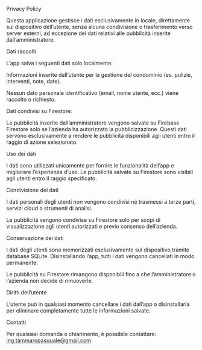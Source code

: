Privacy Policy

Questa applicazione gestisce i dati esclusivamente in locale, direttamente sul dispositivo dell’utente, senza alcuna condivisione o trasferimento verso server esterni, ad eccezione dei dati relativi alle pubblicità inserite dall’amministratore.

Dati raccolti

L’app salva i seguenti dati solo localmente:

Informazioni inserite dall’utente per la gestione del condominio (es. pulizie, interventi, note, date).

Nessun dato personale identificativo (email, nome utente, ecc.) viene raccolto o richiesto.

Dati condivisi su Firestore:

Le pubblicità inserite dall’amministratore vengono salvate su Firebase Firestore solo se l’azienda ha autorizzato la pubblicizzazione. Questi dati servono esclusivamente a rendere le pubblicità disponibili agli utenti entro il raggio di azione selezionato.

Uso dei dati

I dati sono utilizzati unicamente per fornire le funzionalità dell’app e migliorare l’esperienza d’uso.
Le pubblicità salvate su Firestore sono visibili agli utenti entro il raggio specificato.

Condivisione dei dati

I dati personali degli utenti non vengono condivisi né trasmessi a terze parti, servizi cloud o strumenti di analisi.

Le pubblicità vengono condivise su Firestore solo per scopi di visualizzazione agli utenti autorizzati e previo consenso dell’azienda.

Conservazione dei dati

I dati degli utenti sono memorizzati esclusivamente sul dispositivo tramite database SQLite. Disinstallando l’app, tutti i dati vengono cancellati in modo permanente.

Le pubblicità su Firestore rimangono disponibili fino a che l’amministratore o l’azienda non decide di rimuoverle.

Diritti dell’utente

L’utente può in qualsiasi momento cancellare i dati dall’app o disinstallarla per eliminare completamente tutte le informazioni salvate.

Contatti

Per qualsiasi domanda o chiarimento, è possibile contattare:
ing.tammaropasquale@gmail.com
